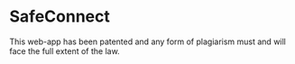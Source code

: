 # SafeConnect
This web-app has been patented and any form of plagiarism must and will face the full extent of the law.

